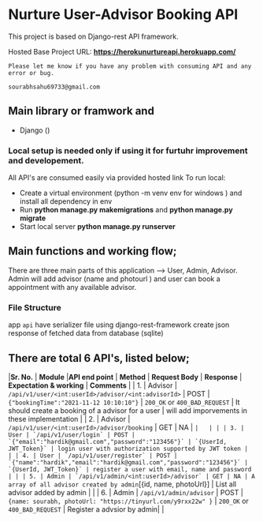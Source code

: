 # Nurture User-Advisor Booking API

This project is based on Django-rest API framework. 

Hosted Base Project URL: **https://herokunurtureapi.herokuapp.com/**

```
Please let me know if you have any problem with consuming API and any error or bug.

sourabhsahu69733@gmail.com
```
## Main library or framwork and 
* Django ()

### Local setup is needed only if using it for furtuhr improvement and developement.
All API's are consumed easily via provided hosted link
To run local: 
* Create a virtual environment (python -m venv env for windows ) and install all dependency in env 
* Run **python manage.py makemigrations** and **python manage.py migrate**
* Start local server **python manage.py runserver**

## Main functions and working flow;
There are three main parts of this application --> User, Admin, Advisor.
Admin will add advisor (name and photourl ) and user can book a appointment with any available advisor.

### File Structure 
app `api` have serializer file using django-rest-framework create json response of fetched data from database (sqlite)

There are total 6 API's, listed below;
--
|**Sr. No.** | **Module** |**API end point** | **Method**  | **Request Body** |  **Response** | **Expectation & working** | **Comments** |
| 1. | Advisor | `/api/v1/user/<int:userId>/advisor/<int:advisorId>` | POST | ```{"bookingTime":"2021-11-12 10:10:10"}``` | `200_OK` or `400_BAD_REQUEST` | It should create a booking of a advisor for a user | will add imporvements in these implementation |
| 2. | Advisor | `/api/v1/user/<int:userId>/advisor/booking` | GET  | NA | ``` |   | |
| 3. |  User | `/api/v1/user/login` | POST | `{"email":"hardik@gmail.com","password":"123456"}` | `{UserId, JWT_Token}` | login user with authorization supported by JWT token |  |
| 4. | User | `/api/v1/user/register` | POST | `{"name":"hardik","email":"hardik@gmail.com","password":"123456"}` | `{UserId, JWT_Token}` | register a user with email, name and password | |
| 5. | Admin | `/api/v1/admin/<int:userId>/advisor` | GET | NA | A array of all advisor created by admin ```[{id, name, photoUrl}] | List all advisor added by admin  | |
| 6. | Admin | `/api/v1/admin/advisor` | POST | `{name: sourabh, photoUrl: "https://tinyurl.com/y9rxx22w" }` | `200_OK` or `400_BAD_REQUEST` | Register a advsior by admin| |